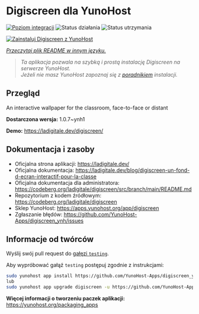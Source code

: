 <!--
To README zostało automatycznie wygenerowane przez <https://github.com/YunoHost/apps/tree/master/tools/readme_generator>
Nie powinno być ono edytowane ręcznie.
-->

# Digiscreen dla YunoHost

[![Poziom integracji](https://apps.yunohost.org/badge/integration/digiscreen)](https://ci-apps.yunohost.org/ci/apps/digiscreen/)
![Status działania](https://apps.yunohost.org/badge/state/digiscreen)
![Status utrzymania](https://apps.yunohost.org/badge/maintained/digiscreen)

[![Zainstaluj Digiscreen z YunoHost](https://install-app.yunohost.org/install-with-yunohost.svg)](https://install-app.yunohost.org/?app=digiscreen)

*[Przeczytaj plik README w innym języku.](./ALL_README.md)*

> *Ta aplikacja pozwala na szybką i prostą instalację Digiscreen na serwerze YunoHost.*  
> *Jeżeli nie masz YunoHost zapoznaj się z [poradnikiem](https://yunohost.org/install) instalacji.*

## Przegląd

An interactive wallpaper for the classroom, face-to-face or distant


**Dostarczona wersja:** 1.0.7~ynh1

**Demo:** <https://ladigitale.dev/digiscreen/>
## Dokumentacja i zasoby

- Oficjalna strona aplikacji: <https://ladigitale.dev/>
- Oficjalna dokumentacja: <https://ladigitale.dev/blog/digiscreen-un-fond-d-ecran-interactif-pour-la-classe>
- Oficjalna dokumentacja dla administratora: <https://codeberg.org/ladigitale/digiscreen/src/branch/main/README.md>
- Repozytorium z kodem źródłowym: <https://codeberg.org/ladigitale/digiscreen>
- Sklep YunoHost: <https://apps.yunohost.org/app/digiscreen>
- Zgłaszanie błędów: <https://github.com/YunoHost-Apps/digiscreen_ynh/issues>

## Informacje od twórców

Wyślij swój pull request do [gałęzi `testing`](https://github.com/YunoHost-Apps/digiscreen_ynh/tree/testing).

Aby wypróbować gałąź `testing` postępuj zgodnie z instrukcjami:

```bash
sudo yunohost app install https://github.com/YunoHost-Apps/digiscreen_ynh/tree/testing --debug
lub
sudo yunohost app upgrade digiscreen -u https://github.com/YunoHost-Apps/digiscreen_ynh/tree/testing --debug
```

**Więcej informacji o tworzeniu paczek aplikacji:** <https://yunohost.org/packaging_apps>
